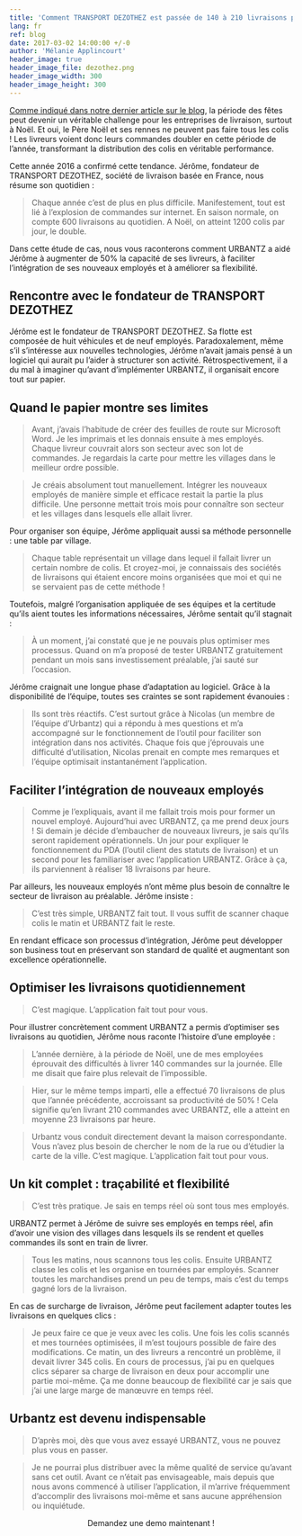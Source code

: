 ```yaml
---
title: 'Comment TRANSPORT DEZOTHEZ est passée de 140 à 210 livraisons par jour par employé  [Etude de cas #1]'
lang: fr
ref: blog
date: 2017-03-02 14:00:00 +/-0
author: 'Mélanie Applincourt'
header_image: true
header_image_file: dezothez.png
header_image_width: 300
header_image_height: 300
---
```


[Comme indiqué dans notre dernier article sur le blog](../2-steps-for-your-delivery-strategy-during-the-holiday-season), la période des fêtes peut devenir un véritable challenge pour les entreprises de livraison, surtout à Noël. 
Et oui, le Père Noël et ses rennes ne peuvent pas faire tous les colis ! Les livreurs voient donc leurs commandes doubler en cette période de l’année, transformant la distribution des colis en véritable performance.


Cette année 2016 a confirmé cette tendance. Jérôme, fondateur de TRANSPORT DEZOTHEZ, société de livraison basée en France, nous résume son quotidien : 

> Chaque année c’est de plus en plus difficile. Manifestement, tout est lié à l’explosion de commandes sur internet. En saison normale, on compte 600 livraisons au quotidien. A Noël, on atteint 1200 colis par jour, le double.

Dans cette étude de cas, nous vous raconterons comment URBANTZ a aidé Jérôme à augmenter de 50% la capacité de ses livreurs, à faciliter l’intégration de ses nouveaux employés et à améliorer sa flexibilité. 

## Rencontre avec le fondateur de TRANSPORT DEZOTHEZ 
Jérôme est le fondateur de TRANSPORT DEZOTHEZ. Sa flotte est composée de huit véhicules et de neuf employés. 
Paradoxalement, même s’il s’intéresse aux nouvelles technologies, Jérôme n’avait jamais pensé à un logiciel qui aurait pu l’aider à structurer son activité. Rétrospectivement, il a du mal à imaginer qu’avant d’implémenter URBANTZ, il organisait encore tout sur papier. 

## Quand le papier montre ses limites 
> Avant, j’avais l’habitude de créer des feuilles de route sur Microsoft Word. Je les imprimais et les donnais ensuite à mes employés. Chaque livreur couvrait alors son secteur avec son lot de commandes. Je regardais la carte pour mettre les villages dans le meilleur ordre possible.

> Je créais absolument tout manuellement. Intégrer les nouveaux employés de manière simple et efficace restait la partie la plus difficile. Une personne mettait trois mois pour connaître son secteur et les villages dans lesquels elle allait livrer. 

Pour organiser son équipe, Jérôme appliquait aussi sa méthode personnelle : une table par village. 

> Chaque table représentait un village dans lequel il fallait livrer un certain nombre de colis. Et croyez-moi, je connaissais des sociétés de livraisons qui étaient encore moins organisées que moi et qui ne se servaient pas de cette méthode !

Toutefois, malgré l’organisation appliquée de ses équipes et la certitude qu’ils aient toutes les informations nécessaires, Jérôme sentait qu’il stagnait :
> À un moment, j’ai constaté que je ne pouvais plus optimiser mes processus. Quand on m’a proposé de tester URBANTZ gratuitement pendant un mois sans investissement préalable, j’ai sauté sur l’occasion.

Jérôme craignait une longue phase d’adaptation au logiciel. Grâce à la disponibilité de l’équipe, toutes ses craintes se sont rapidement évanouies : 

> Ils sont très réactifs. C’est surtout grâce à Nicolas (un membre de l’équipe d’Urbantz) qui a répondu à mes questions et m’a accompagné sur le fonctionnement de l’outil pour faciliter son intégration dans nos activités. Chaque fois que j’éprouvais une difficulté d’utilisation, Nicolas prenait en compte mes remarques et l’équipe optimisait instantanément l’application.

## Faciliter l’intégration de nouveaux employés 

> Comme je l’expliquais, avant il me fallait trois mois pour former un nouvel employé. Aujourd’hui avec URBANTZ, ça me prend deux jours ! Si demain je décide d’embaucher de nouveaux livreurs, je sais qu’ils seront rapidement opérationnels. Un jour pour expliquer le fonctionnement du PDA (l’outil client des statuts de livraison) et un second pour les familiariser avec l’application URBANTZ. Grâce à ça, ils parviennent à réaliser 18 livraisons par heure.

Par ailleurs, les nouveaux employés n’ont même plus besoin de connaître le secteur de livraison au préalable. Jérôme insiste :
> C’est très simple, URBANTZ fait tout. Il vous suffit de scanner chaque colis le matin et URBANTZ fait le reste.

En rendant efficace son processus d’intégration, Jérôme peut développer son business tout en préservant son standard de qualité et augmentant son excellence opérationnelle.

## Optimiser les livraisons quotidiennement
> C’est magique. L’application fait tout pour vous.

Pour illustrer concrètement comment URBANTZ a permis d’optimiser ses livraisons au quotidien, Jérôme nous raconte l’histoire d’une employée :

> L’année dernière, à la période de Noël, une de mes employées éprouvait des difficultés à livrer 140 commandes sur la journée. Elle me disait que faire plus relevait de l’impossible. 

> Hier, sur le même temps imparti, elle a effectué 70 livraisons de plus que l’année précédente, accroissant sa productivité de 50% ! Cela signifie qu’en livrant 210 commandes avec URBANTZ, elle a atteint en moyenne 23 livraisons par heure.

> Urbantz vous conduit directement devant la maison correspondante. Vous n’avez plus besoin de chercher le nom de la rue ou d’étudier la carte de la ville. C’est magique. L’application fait tout pour vous.

## Un kit complet : traçabilité et flexibilité
> C’est très pratique. Je sais en temps réel où sont tous mes employés. 

URBANTZ permet à Jérôme de suivre ses employés en temps réel, afin d’avoir une vision des villages dans lesquels ils se rendent et quelles commandes ils sont en train de livrer.
> Tous les matins, nous scannons tous les colis. Ensuite URBANTZ classe les colis et les organise en tournées par employés. Scanner toutes les marchandises prend un peu de temps, mais c’est du temps gagné lors de la livraison.

En cas de surcharge de livraison, Jérôme peut facilement adapter toutes les livraisons en quelques clics :
> Je peux faire ce que je veux avec les colis. Une fois les colis scannés et mes tournées optimisées, il m’est toujours possible de faire des modifications. 
> Ce matin, un des livreurs a rencontré un problème, il devait livrer 345 colis. En cours de processus, j’ai pu en quelques clics séparer sa charge de livraison en deux pour accomplir une partie moi-même. Ça me donne beaucoup de flexibilité car je sais que j’ai une large marge de manœuvre en temps réel.

## Urbantz est devenu indispensable
> D’après moi, dès que vous avez essayé URBANTZ, vous ne pouvez plus vous en passer.

> Je ne pourrai plus distribuer avec la même qualité de service qu’avant sans cet outil. Avant ce n’était pas envisageable, mais depuis que nous avons commencé à utiliser l’application, il m’arrive fréquemment d’accomplir des livraisons moi-même et sans aucune appréhension ou inquiétude.

<p align="center">
	<md-button class="demo-button" href="/demo">Demandez une demo maintenant !</md-button>
</p>
